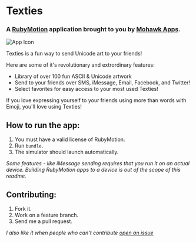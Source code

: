# Texties
### A [RubyMotion](http://www.rubymotion.com/) application brought to you by [Mohawk Apps](http://www.mohawkapps.com/).

![App Icon](https://raw.github.com/MohawkApps/Texties/master/resources/Icon-120.png)

Texties is a fun way to send Unicode art to your friends!

Here are some of it's revolutionary and extrordinary features:

* Library of over 100 fun ASCII & Unicode artwork
* Send to your friends over SMS, iMessage, Email, Facebook, and Twitter!
* Select favorites for easy access to your most used Texties!

If you love expressing yourself to your friends using more than words with Emoji, you'll love using Texties!


## How to run the app:

1. You must have a valid license of RubyMotion.
2. Run `bundle`.
3. The simulator should launch automatically.

*Some features - like iMessage sending requires that you run it on an actual device. Building RubyMotion apps to a device is out of  the scope of this readme.*


## Contributing:

1. Fork it.
2. Work on a feature branch.
3. Send me a pull request.

*I also like it when people who can't contribute [open an issue](https://github.com/MohawkApps/Texties/issues)*
